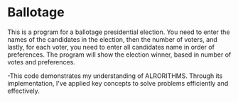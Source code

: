 # Ballotage

This is a program for a ballotage presidential election. You need to enter the names of the candidates in the election, then the number of voters, and lastly, for each voter, you need to enter all candidates name in order of preferences. The program will show the election winner, based in number of votes and preferences.

-This code demonstrates my understanding of ALRORITHMS. Through its implementation, I've applied key concepts to solve problems efficiently and effectively.
